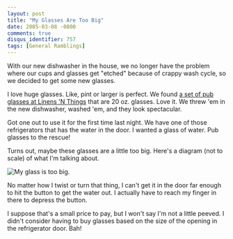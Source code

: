 ```yaml
---
layout: post
title: "My Glasses Are Too Big"
date: 2005-03-08 -0800
comments: true
disqus_identifier: 757
tags: [General Ramblings]
---
```

With our new dishwasher in the house, we no longer have the problem
where our cups and glasses get "etched" because of crappy wash cycle, so
we decided to get some new glasses.
 
 I love huge glasses. Like, pint or larger is perfect. We found [a set
of pub glasses at Linens 'N
Things](http://www.lnt.com/product/index.jsp?productId=1419473) that are
20 oz. glasses. Love it. We threw 'em in the new dishwasher, washed 'em,
and they look spectacular.
 
 Got one out to use it for the first time last night. We have one of
those refrigerators that has the water in the door. I wanted a glass of
water. Pub glasses to the rescue!
 
 Turns out, maybe these glasses are a little too big. Here's a diagram
(not to scale) of what I'm talking about.
 
 ![My glass is too
big.](https://hyqi8g.dm2301.livefilestore.com/y2pY2M_80dJnZfKFFjRWVEAqRiBY8lJEZZN3XZZWJ8jbyAKOZ_iLWSLy_ONwhqcaDr9XdUsZxmPlqfomfzINJ_EmbyxypUOVwb7UGljOugeZi0/20050308water.gif?psid=1)
 
 No matter how I twist or turn that thing, I can't get it in the door
far enough to hit the button to get the water out. I actually have to
reach my finger in there to depress the button.
 
 I suppose that's a small price to pay, but I won't say I'm not a little
peeved. I didn't consider having to buy glasses based on the size of the
opening in the refrigerator door. Bah!
